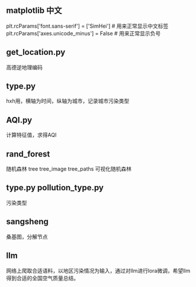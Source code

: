 ## matplotlib 中文
plt.rcParams['font.sans-serif'] = ['SimHei']  # 用来正常显示中文标签
plt.rcParams['axes.unicode_minus'] = False  # 用来正常显示负号

## get_location.py
高德逆地理编码

## type.py
hxh用，横轴为时间，纵轴为城市，记录城市污染类型

## AQI.py
计算特征值，求得AQI

## rand_forest
随机森林
tree tree_image tree_paths 可视化随机森林

## type.py pollution_type.py
污染类型

## sangsheng
桑基图，分解节点

## llm
网络上爬取合适语料，以地区污染情况为输入，通过对llm进行lora微调，希望llm得到合适的全国空气质量总结。
